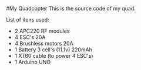 #My Quadcopter
This is the source code of my quad.

List of itens used:

- 2 APC220 RF modules
- 4 ESC's 20A
- 4 Brushless motors 20A
- 1 Battery 3 cell's (11.1v) 220mAh
- 1 XT60 cable (to power 4 ESC's)
- 1 Arduino UNO
